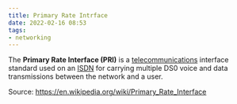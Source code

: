 ```yaml
---
title: Primary Rate Intrface
date: 2022-02-16 08:53
tags:
- networking
---
```


The **Primary Rate Interface (PRI)** is a [telecommunications](2021-06-25--06-02-56Z--telecommunications.md)
interface standard used on an [ISDN](2021-06-24--05-12-05Z--integrated_services_digital_network_.md)
for carrying multiple DS0 voice and data transmissions between the network and a
user. 

Source: https://en.wikipedia.org/wiki/Primary_Rate_Interface
